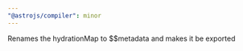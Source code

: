```yaml
---
"@astrojs/compiler": minor
---
```


Renames the hydrationMap to \$\$metadata and makes it be exported
